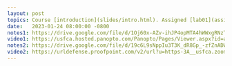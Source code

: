 ```yaml
---
layout: post
topics: Course [introduction](slides/intro.html). Assigned [lab01](assignments/lab01.html)
date:   2023-01-24 08:00:00 -0800
notes1: https://drive.google.com/file/d/1Oj60x-AZv-ihJP4opMTA4hWWxgRNzTnI/view?usp=share_link 
video1: https://usfca.hosted.panopto.com/Panopto/Pages/Viewer.aspx?id=ae73fa2e-7ec0-4dcf-a1f2-af93011bd7ae
notes2: https://drive.google.com/file/d/19c6L9sNppIu3T3K_dR8Gp_-zfZnADWta/view?usp=share_link 
video2: https://urldefense.proofpoint.com/v2/url?u=https-3A__usfca.zoom.us_rec_share_vIOOiGyNjD8vOVUzyKfWIKUsWOEF0gaCnNjmN-2DukOOBt5jZjXi-5FWrCNNK7LF5MpH.xsWGUkQ0vUsAka-2DR&d=DwMFAw&c=qgVugHHq3rzouXkEXdxBNQ&r=iwEBUTRlwybrYuEMoKsRhZ35Agl500jj45vriLDsA0U&m=4JuO7dxU6-e4hGeIzxSD5A2gMvF70GGOX4-uzrlSwxn5xMMCJJIj3YBpR_G-Wha7&s=RtGayzkUy1vyLu5ShFxiYGu8LiY_jeQV7Mq3eqnOvtA&e= 
---
```

